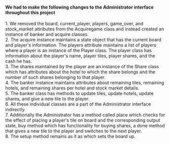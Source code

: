 <h4> We had to make the following changes to the Administrator interface throughout this project</h4>
1. We removed the board, current_player, players, game_over, and stock_market attributes from the Acquiregame class and instead created an instance of banker and 
acquire classes. <br/>
2. The acquire instance maintains a state object that has the current board and player's information. The players attribute maintains a list of players where a player is
an instance of the Player class. The player class has information about the player's name, player tiles, player shares, and the cash he has.  <br/>
3. The shares maintained by the player are an instance of the Share class which has attributes about the hotel to which the share belongs and the number of such shares belonging to that player. <br/>
4. The banker instance maintains attributes about remaining tiles, remaining hotels, and remaining shares per hotel and stock market details.  <br/>
5. The banker class has methods to update tiles, update hotels, update shares, and give a new tile to the player.  <br/>
6. All these individual classes are a part of the Administrator interface indirectly.   <br/>
7. Additionally the Administrator has a method called place which checks for the effect of placing a player's tile on board and the corresponding output state, buy method 
which has functionality for buying shares, a done method that gives a new tile to the player and switches to the next player.   <br/>
8. The setup method remains as it as which sets the board up.  <br/>


